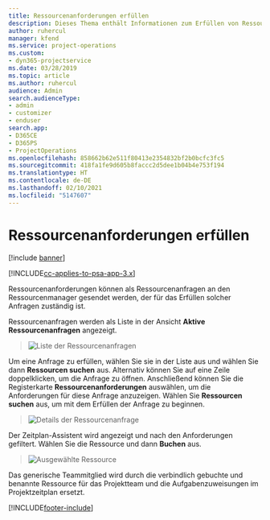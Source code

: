 ```yaml
---
title: Ressourcenanforderungen erfüllen
description: Dieses Thema enthält Informationen zum Erfüllen von Ressourcenanforderungen.
author: ruhercul
manager: kfend
ms.service: project-operations
ms.custom:
- dyn365-projectservice
ms.date: 03/28/2019
ms.topic: article
ms.author: ruhercul
audience: Admin
search.audienceType:
- admin
- customizer
- enduser
search.app:
- D365CE
- D365PS
- ProjectOperations
ms.openlocfilehash: 858662b62e511f80413e2354832bf2b0bcfc3fc5
ms.sourcegitcommit: 418fa1fe9d605b8faccc2d5dee1b04b4e753f194
ms.translationtype: HT
ms.contentlocale: de-DE
ms.lasthandoff: 02/10/2021
ms.locfileid: "5147607"
---
```

# <a name="fulfilling-resource-requests"></a>Ressourcenanforderungen erfüllen

[!include [banner](../includes/psa-now-project-operations.md)]

[!INCLUDE[cc-applies-to-psa-app-3.x](../includes/cc-applies-to-psa-app-3x.md)]

Ressourcenanforderungen können als Ressourcenanfragen an den Ressourcenmanager gesendet werden, der für das Erfüllen solcher Anfragen zuständig ist.

Ressourcenanfragen werden als Liste in der Ansicht **Aktive Ressourcenanfragen** angezeigt.

> ![Liste der Ressourcenanfragen](media/Resource-Management-image59.png)

Um eine Anfrage zu erfüllen, wählen Sie sie in der Liste aus und wählen Sie dann **Ressourcen suchen** aus. Alternativ können Sie auf eine Zeile doppelklicken, um die Anfrage zu öffnen. Anschließend können Sie die Registerkarte **Ressourcenanforderungen** auswählen, um die Anforderungen für diese Anfrage anzuzeigen. Wählen Sie **Ressourcen suchen** aus, um mit dem Erfüllen der Anfrage zu beginnen.

> ![Details der Ressourcenanfrage](media/Resource-Management-image60.png)

Der Zeitplan-Assistent wird angezeigt und nach den Anforderungen gefiltert. Wählen Sie die Ressource und dann **Buchen** aus.

> ![Ausgewählte Ressource](media/Resource-Management-image61.png)

Das generische Teammitglied wird durch die verbindlich gebuchte und benannte Ressource für das Projektteam und die Aufgabenzuweisungen im Projektzeitplan ersetzt.


[!INCLUDE[footer-include](../includes/footer-banner.md)]